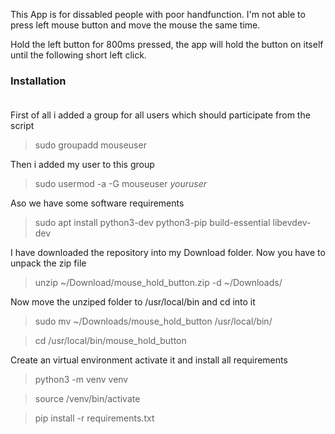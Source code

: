 This App is for dissabled people with poor handfunction.
I'm not able to press left mouse button and move the mouse the same time.

Hold the left button for 800ms pressed, the app will hold the button on itself until the following short left click.

### Installation<br><br>
First of all i added a group for all users which should participate from the script
>sudo groupadd mouseuser

Then i added my user to this group
>sudo usermod -a -G mouseuser *youruser*

Aso we have some software requirements
>sudo apt install python3-dev python3-pip build-essential libevdev-dev

I have downloaded the repository into my Download folder. Now you have to unpack the zip file
>unzip ~/Download/mouse_hold_button.zip -d ~/Downloads/

Now move the unziped folder to /usr/local/bin and cd into it
>sudo mv ~/Downloads/mouse_hold_button /usr/local/bin/

>cd /usr/local/bin/mouse_hold_button

Create an virtual environment activate it and install all requirements
>python3 -m venv venv

>source /venv/bin/activate

>pip install -r requirements.txt